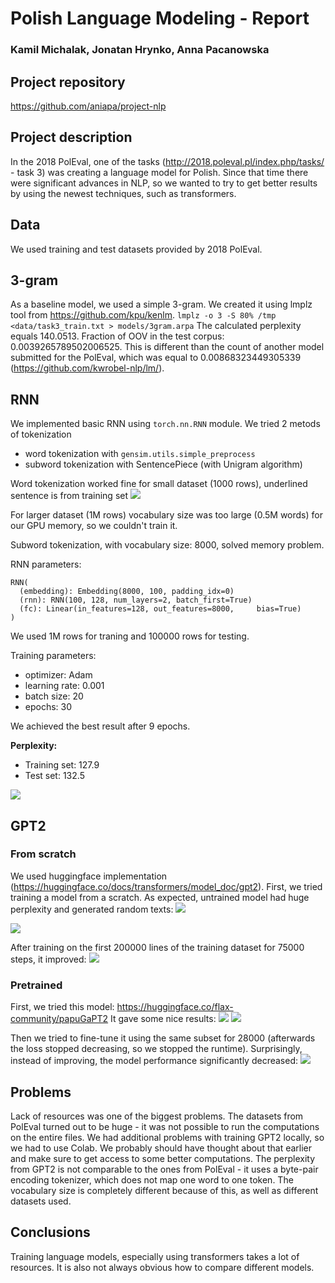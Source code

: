 # Polish Language Modeling - Report
### Kamil Michalak, Jonatan Hrynko, Anna Pacanowska
## Project repository
https://github.com/aniapa/project-nlp

## Project description
In the 2018 PolEval, one of the tasks (http://2018.poleval.pl/index.php/tasks/ - task 3) was creating a language model for Polish. Since that time there were significant advances in NLP, so we wanted to try to get better results by using the newest techniques, such as transformers.
## Data
We used training and test datasets provided by 2018 PolEval.
## 3-gram
As a baseline model, we used a simple 3-gram.
We created it using lmplz tool from <https://github.com/kpu/kenlm>.
`lmplz -o 3 -S 80% /tmp <data/task3_train.txt > models/3gram.arpa`
The calculated perplexity equals 140.0513.
Fraction of OOV in the test corpus: 0.0039265789502006525.
This is different than the count of another model submitted for the PolEval, which was equal to 0.00868323449305339 (https://github.com/kwrobel-nlp/lm/).
## RNN
We implemented basic RNN using `torch.nn.RNN` module. We tried 2 metods of tokenization
* word tokenization with `gensim.utils.simple_preprocess`
* subword tokenization with SentencePiece (with Unigram algorithm)

Word tokenization worked fine for small dataset (1000 rows), underlined sentence is from training set
![](https://i.imgur.com/yddceId.png)

For larger dataset (1M rows) vocabulary size was too large (0.5M words) for our GPU memory, so we couldn't train it.

Subword tokenization, with vocabulary size: 8000, solved memory problem.

RNN parameters:
```
RNN(
  (embedding): Embedding(8000, 100, padding_idx=0)
  (rnn): RNN(100, 128, num_layers=2, batch_first=True)
  (fc): Linear(in_features=128, out_features=8000,     bias=True)
)
```
We used 1M rows for traning and 100000 rows for testing.

Training parameters:
* optimizer: Adam
* learning rate: 0.001
* batch size: 20
* epochs: 30

We achieved the best result after 9 epochs.

**Perplexity:**
* Training set: 127.9
* Test set: 132.5

![](https://i.imgur.com/4eEm5cv.png)


## GPT2 
### From scratch
We used huggingface implementation (https://huggingface.co/docs/transformers/model_doc/gpt2). 
First, we tried training a model from a scratch. As expected, untrained model had huge perplexity and generated random texts:
![](https://i.imgur.com/gtyI8K0.png)

![](https://i.imgur.com/e08sf1R.png)

After training on the first 200000 lines of the training dataset for 75000 steps, it improved:
![](https://i.imgur.com/sIAXMup.png)
### Pretrained
First, we tried this model: https://huggingface.co/flax-community/papuGaPT2
It gave some nice results:
![](https://i.imgur.com/0S19CbQ.png)
![](https://i.imgur.com/zP1J0Za.png)

Then we tried to fine-tune it using the same subset for 28000 (afterwards the loss stopped decreasing, so we stopped the runtime). Surprisingly, instead of improving, the model performance significantly decreased:
![](https://i.imgur.com/sZ3Sjr3.png)


## Problems
Lack of resources was one of the biggest problems. The datasets from PolEval turned out to be huge - it was not possible to run the computations on the entire files. We had additional problems with training GPT2 locally, so we had to use Colab. We probably should have thought about that earlier and make sure to get access to some better computations.
The perplexity from GPT2 is not comparable to the ones from PolEval -
it uses a byte-pair encoding tokenizer, which does not map one word to one token. The vocabulary size is completely different because of this, as well as different datasets used.
## Conclusions
Training language models, especially using transformers takes a lot of resources. It is also not always obvious how to compare different models.
